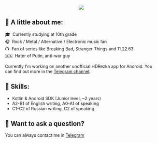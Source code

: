 <p  align="center">
<img src="https://user-images.githubusercontent.com/63253661/208587916-fbb698ea-8179-4afd-8990-44824d0ad6dc.png" />
</p>

## 🧻 A little about me:
🎓&nbsp; Currently studying at 10th grade \
🎧&nbsp; Rock / Metal / Alternative / Electronic music fan \
📺&nbsp; Fan of series like Breaking Bad, Stranger Things and 11.22.63 \
🇺🇦&nbsp; Hater of Putin, anti-war guy\
\
Сurrently I'm working on another unofficial HDRezka app for Android. You can find out more in the [Telegram channel](https://t.me/apphdr).


## 🦾 Skills:
- Kotlin & Android SDK (Junior level, ~2 years)
- A2-B1 of English writing, A0-A1 of speaking
- C1-C2 of Russian writing, C2 of speaking


## 🤨 Want to ask a question? 
You can always contact me in [Telegram](https://t.me/fournkner)
